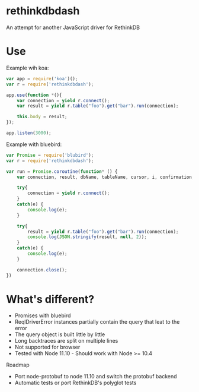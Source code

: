 rethinkdbdash
=============

An attempt for another JavaScript driver for RethinkDB

Use
=============

Example wih koa:

```js
var app = require('koa')();
var r = require('rethinkdbdash');

app.use(function *(){
    var connection = yield r.connect();
    var result = yield r.table("foo").get("bar").run(connection);

    this.body = result;
});

app.listen(3000);
```

Example with bluebird:

```js
var Promise = require('blubird');
var r = require('rethinkdbdash');

var run = Promise.coroutine(function* () {
    var connection, result, dbName, tableName, cursor, i, confirmation, pks, table, query, now

    try{
        connection = yield r.connect();
    }
    catch(e) {
        console.log(e);
    }

    try{
        result = yield r.table("foo").get("bar").run(connection);
        console.log(JSON.stringify(result, null, 2));
    }
    catch(e) {
        console.log(e);
    }

    connection.close();
})
```


What's different?
=============

- Promises with bluebird
- ReqlDriverError instances partially contain the query that leat to the error
- The query object is built little by little
- Long backtraces are split on multiple lines
- Not supported for browser
- Tested with Node 11.10 - Should work with Node >= 10.4


Roadmap
- Port node-protobuf to node 11.10 and switch the protobuf backend
- Automatic tests or port RethinkDB's polyglot tests
